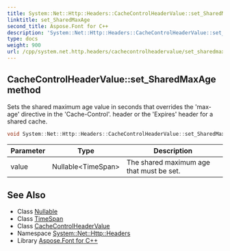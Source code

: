 ```yaml
---
title: System::Net::Http::Headers::CacheControlHeaderValue::set_SharedMaxAge method
linktitle: set_SharedMaxAge
second_title: Aspose.Font for C++
description: 'System::Net::Http::Headers::CacheControlHeaderValue::set_SharedMaxAge method. Sets the shared maximum age value in seconds that overrides the ''max-age'' directive in the ''Cache-Control''. header or the ''Expires'' header for a shared cache in C++.'
type: docs
weight: 900
url: /cpp/system.net.http.headers/cachecontrolheadervalue/set_sharedmaxage/
---
```

## CacheControlHeaderValue::set_SharedMaxAge method


Sets the shared maximum age value in seconds that overrides the 'max-age' directive in the 'Cache-Control'. header or the 'Expires' header for a shared cache.

```cpp
void System::Net::Http::Headers::CacheControlHeaderValue::set_SharedMaxAge(Nullable<TimeSpan> value)
```


| Parameter | Type | Description |
| --- | --- | --- |
| value | Nullable\<TimeSpan\> | The shared maximum age that must be set. |

## See Also

* Class [Nullable](../../../system/nullable/)
* Class [TimeSpan](../../../system/timespan/)
* Class [CacheControlHeaderValue](../)
* Namespace [System::Net::Http::Headers](../../)
* Library [Aspose.Font for C++](../../../)
